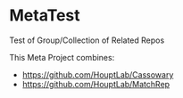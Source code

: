 # MetaTest
Test of Group/Collection of Related Repos

This Meta Project combines:

- https://github.com/HouptLab/Cassowary
- https://github.com/HouptLab/MatchRep
